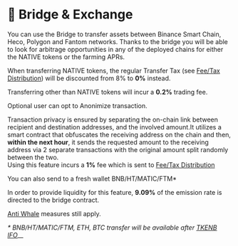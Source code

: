 # 🔁 Bridge & Exchange

You can use the Bridge to transfer assets between Binance Smart Chain, Heco, Polygon and Fantom networks. Thanks to the bridge you will be able to look for arbitrage opportunities in any of the deployed chains for either the NATIVE tokens or the farming APRs.

When transferring NATIVE tokens, the regular Transfer Tax \(see [Fee/Tax Distribution](deposit-fee-redistribution.md)\) will be discounted from 8% to **0%** instead.

Transferring other than NATIVE tokens will incur a **0.2%** trading fee.

Optional user can opt to Anonimize transaction.  
  
Transaction privacy is ensured by separating the on-chain link between recipient and destination addresses, and the involved amount.It utilizes a smart contract that obfuscates the receiving address on the chain and then, **within the next hour**, it sends the requested amount to the receiving address via 2 separate transactions with the original amount split randomly between the two.  
Using this feature incurs a **1%** fee which is sent to [Fee/Tax Distribution](deposit-fee-redistribution.md)

You can also send to a fresh wallet BNB/HT/MATIC/FTM\*

In order to provide liquidity for this feature, **9.09%** of the emission rate is directed to the bridge contract.

[Anti Whale](anti-whale.md) measures still apply.

_\* BNB/HT/MATIC/FTM, ETH, BTC transfer will be available after_ [_TKENB IFO_](tkenb-ifo.md)\_\_

